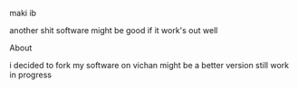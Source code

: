 maki ib 

another shit software might be good if it work's out well


About

i decided to fork my software on vichan might be a better version still work in progress 
